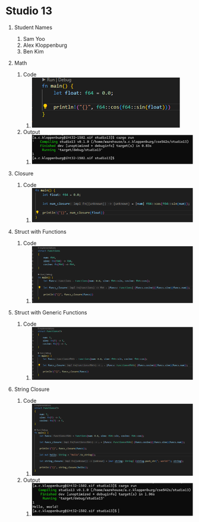 # Studio 13

1. Student Names
    1. Sam Yoo
    2. Alex Kloppenburg
    3. Ben Kim

2. Math
    1. Code
        1. ![alt text](images/2-1.png)
    2. Output
        1. ![alt text](images/2-2.png)

3. Closure
    1. Code
        1. ![alt text](images/3-1.png)

4. Struct with Functions
    1. Code
        1. ![alt text](images/4-1.png)

5. Struct with Generic Functions
    1. Code
        1. ![alt text](images/5-1.png)

6. String Closure
    1. Code
        1. ![alt text](images/6-1.png)
    2. Output
        1. ![alt text](images/6-2.png)
